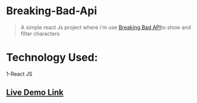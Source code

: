 # Breaking-Bad-Api

>A simple react Js project where i'm use [Breaking Bad API](https://breakingbadapi.com/documentation)to show and filter characters


# Technology Used:

1-React JS
 
## [Live Demo Link](https://pig-game-plum.vercel.app/)

